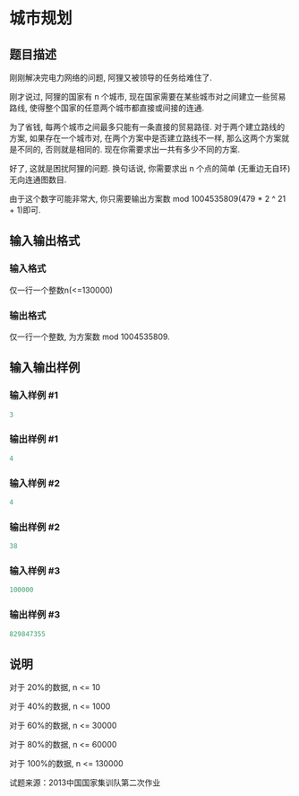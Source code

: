 # 城市规划

## 题目描述

刚刚解决完电力网络的问题, 阿狸又被领导的任务给难住了.

刚才说过, 阿狸的国家有 n 个城市, 现在国家需要在某些城市对之间建立一些贸易路线, 使得整个国家的任意两个城市都直接或间接的连通.

为了省钱, 每两个城市之间最多只能有一条直接的贸易路径. 对于两个建立路线的方案, 如果存在一个城市对, 在两个方案中是否建立路线不一样, 那么这两个方案就是不同的, 否则就是相同的. 现在你需要求出一共有多少不同的方案.

好了, 这就是困扰阿狸的问题. 换句话说, 你需要求出 n 个点的简单 (无重边无自环) 无向连通图数目.

由于这个数字可能非常大, 你只需要输出方案数 mod 1004535809(479 * 2 ^ 21 + 1)即可.

## 输入输出格式

### 输入格式

仅一行一个整数n(<=130000)

### 输出格式

仅一行一个整数, 为方案数 mod 1004535809.

## 输入输出样例

### 输入样例 #1

```cpp
3
```


### 输出样例 #1

```cpp
4
```


### 输入样例 #2

```cpp
4
```


### 输出样例 #2

```cpp
38
```


### 输入样例 #3

```cpp
100000
```


### 输出样例 #3

```cpp
829847355

```
## 说明

对于 20%的数据, n <= 10

对于 40%的数据, n <= 1000

对于 60%的数据, n <= 30000

对于 80%的数据, n <= 60000

对于 100%的数据, n <= 130000

试题来源：2013中国国家集训队第二次作业

